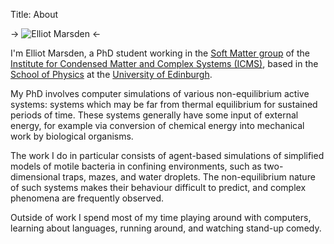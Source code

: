 Title: About

-> ![Elliot Marsden](/blog/images/ejm_small.jpg) <-

I'm Elliot Marsden, a PhD student working in the [Soft Matter group](http://www2.ph.ed.ac.uk/cmatter/soft.html) of the [Institute for Condensed Matter and Complex Systems (ICMS)](http://www2.ph.ed.ac.uk/cmatter), based in the [School of Physics](http://www.ph.ed.ac.uk) at the [University of Edinburgh](http://www.ed.ac.uk/home).

My PhD involves computer simulations of various non-equilibrium active systems: systems which may be far from thermal equilibrium for sustained periods of time. These systems generally have some input of external energy, for example via conversion of chemical energy into mechanical work by biological organisms.

The work I do in particular consists of agent-based simulations of simplified models of motile bacteria in confining environments, such as two-dimensional traps, mazes, and water droplets. The non-equilibrium nature of such systems makes their behaviour difficult to predict, and complex phenomena are frequently observed.

Outside of work I spend most of my time playing around with computers, learning about languages, running around, and watching stand-up comedy.
